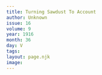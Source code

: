 ```yaml
---
title: Turning Sawdust To Account
author: Unknown
issue: 16
volume: 9
year: 1916
month: 36
day: V
tags:
layout: page.njk
image:
---
```





